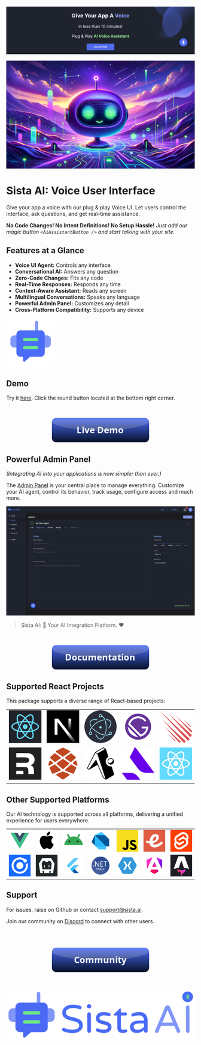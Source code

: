 [![Sista AI Banner](./assets/sista-banner-one.png)](https://smart.sista.ai/?utm_source=github_repo&utm_medium=main_banner&utm_campaign=react_sdk_readme)

[![Sista AI Social Preview](./assets/sista-ai-voicebot-large.png)](https://smart.sista.ai/?utm_source=github_repo&utm_medium=main_social_preview&utm_campaign=react_sdk_readme)

# Sista AI: Voice User Interface

Give your app a voice with our plug & play Voice UI. Let users control the interface, ask questions, and get real-time assistance.

**No Code Changes! No Intent Definitions! No Setup Hassle!**
_Just add our magic button `<AiAssistantButton />` and start talking with your site._

## Features at a Glance

- **Voice UI Agent:** Controls any interface
- **Conversational AI:** Answers any question
- **Zero-Code Changes:** Fits any code
- **Real-Time Responses:** Responds any time
- **Context-Aware Assistant:** Reads any screen
- **Multilingual Conversations:** Speaks any language
- **Powerful Admin Panel:** Customizes any detail
- **Cross-Platform Compatibility:** Supports any device


<a href="https://smart.sista.ai/?utm_source=github_repo&utm_medium=small_logo&utm_campaign=react_sdk_readme">
    <img src="./assets/sista-icon.png" alt="Sista Logo" width="130"/>
</a>

## Demo

Try it [here](https://smart.sista.ai/?utm_source=github_repo&utm_medium=demo_button&utm_campaign=react_sdk_readme). Click the round button located at the bottom right corner.

<br/>

<p align="center">
 <a href="https://smart.sista.ai/?utm_source=github_repo&utm_medium=demo_button&utm_campaign=react_sdk_readme">
    <img src="./assets/button_demo.png" alt="Sista AI Demo"/>
 </a>
</p>

## Powerful Admin Panel

_(Integrating AI into your applications is now simpler than ever.)_

The [Admin Panel](https://admin.sista.ai/applications) is your central place to manage everything.
Customize your AI agent, control its behavior, track usage, configure access and much more.

[![Sista AI Admin Panel](./assets/sista-admin-dark.png)](https://smart.sista.ai/?utm_source=github_repo&utm_medium=admin_panel_screenshot&utm_campaign=react_sdk_readme)

> Sista AI: 🤖 Your AI Integration Platform. ❤️

<br>

<p align="center">
 <a href="https://docs.sista.ai/installation/download">
    <img src="./assets/button_documentation.png" alt="Sista AI Docs"/>
 </a>
</p>

## Supported React Projects

This package supports a diverse range of React-based projects:

|                                                                                                      |                                                                                                           |                                                                                                      |                                                                                                     |                                                                                                      |
| :--------------------------------------------------------------------------------------------------: | :-------------------------------------------------------------------------------------------------------: | :--------------------------------------------------------------------------------------------------: | :-------------------------------------------------------------------------------------------------: | :--------------------------------------------------------------------------------------------------: |
|   [<img src="./assets/sdks/REACT.svg" width="100px">](https://github.com/orgs/sista-ai/repositories)   |   [<img src="./assets/sdks/NEXT.svg" width="100px">](https://github.com/orgs/sista-ai/repositories)   |   [<img src="./assets/sdks/ELECTRON.svg" width="100px">](https://github.com/orgs/sista-ai/repositories)    |  [<img src="./assets/sdks/GATSBY.svg" width="100px">](https://github.com/orgs/sista-ai/repositories)  | [<img src="./assets/sdks/METEOR.svg" width="100px">](https://github.com/orgs/sista-ai/repositories) |
|  [<img src="./assets/sdks/REMIX.svg" width="100px">](https://github.com/orgs/sista-ai/repositories) |  [<img src="./assets/sdks/REDWOODJS.svg" width="100px">](https://github.com/orgs/sista-ai/repositories) |   [<img src="./assets/sdks/EXPO.svg" width="100px">](https://github.com/orgs/sista-ai/repositories)    |  [<img src="./assets/sdks/BLITZJS.svg" width="100px">](https://github.com/orgs/sista-ai/repositories)  | [<img src="./assets/sdks/REACT-NATIVE.svg" width="100px">](https://github.com/orgs/sista-ai/repositories) |

## Other Supported Platforms

Our AI technology is supported across all platforms, delivering a unified experience for users everywhere.

|                                                                                                      |                                                                                                           |                                                                                                      |                                                                                                     |                                                                                                      |                                                                                                        |                                                                                                        |
| :--------------------------------------------------------------------------------------------------: | :-------------------------------------------------------------------------------------------------------: | :--------------------------------------------------------------------------------------------------: | :-------------------------------------------------------------------------------------------------: | :--------------------------------------------------------------------------------------------------: | :----------------------------------------------------------------------------------------------------: | :----------------------------------------------------------------------------------------------------: |
|   [<img src="./assets/sdks/VUE.svg" width="100px">](https://github.com/orgs/sista-ai/repositories)    |  [<img src="./assets/sdks/IOS.svg" width="100px">](https://github.com/orgs/sista-ai/repositories)  | [<img src="./assets/sdks/ANDROID.svg" width="100px">](https://github.com/orgs/sista-ai/repositories)   | [<img src="./assets/sdks/DART.svg" width="100px">](https://github.com/orgs/sista-ai/repositories)     |   [<img src="./assets/sdks/JS.svg" width="100px">](https://github.com/orgs/sista-ai/repositories)    |  [<img src="./assets/sdks/EMBER.svg" width="100px">](https://github.com/orgs/sista-ai/repositories)   | [<img src="./assets/sdks/SVELTE.svg" width="100px">](https://github.com/orgs/sista-ai/repositories) |
| [<img src="./assets/sdks/IONIC.svg" width="100px">](https://github.com/orgs/sista-ai/repositories) |   [<img src="./assets/sdks/CORDOVA.svg" width="100px">](https://github.com/orgs/sista-ai/repositories)   | [<img src="./assets/sdks/FLUTTER.svg" width="100px">](https://github.com/orgs/sista-ai/repositories) | [<img src="./assets/sdks/MAUI.svg" width="100px">](https://github.com/orgs/sista-ai/repositories) |  [<img src="./assets/sdks/XAMARIN.svg" width="100px">](https://github.com/orgs/sista-ai/repositories) | [<img src="./assets/sdks/ANGULAR.svg" width="100px">](https://github.com/orgs/sista-ai/repositories)  |   [<img src="./assets/sdks/ASTRO.svg" width="100px">](https://github.com/orgs/sista-ai/repositories)  |

## Support

For issues, raise on Github or contact [support@sista.ai](mailto:support@sista.ai).

Join our community on [Discord](https://discord.gg/e2arxq9Js4) to connect with other users.

<br/>
<br/>

<p align="center">
 <a href="https://discord.gg/e2arxq9Js4">
    <img src="./assets/button_community.png" alt="Sista AI Community"/>
 </a>
</p>

<br/>

[![Sista Logo](./assets/sista-logo.png)](https://smart.sista.ai/?utm_source=github_repo&utm_medium=big_logo&utm_campaign=react_sdk_readme)

